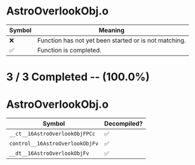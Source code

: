 # AstroOverlookObj.o
| Symbol | Meaning 
| ------------- | ------------- 
| :x: | Function has not yet been started or is not matching. 
| :white_check_mark: | Function is completed. 


# 3 / 3 Completed -- (100.0%)
# AstroOverlookObj.o
| Symbol | Decompiled? |
| ------------- | ------------- |
| `__ct__16AstroOverlookObjFPCc` | :white_check_mark: |
| `control__16AstroOverlookObjFv` | :white_check_mark: |
| `__dt__16AstroOverlookObjFv` | :white_check_mark: |
